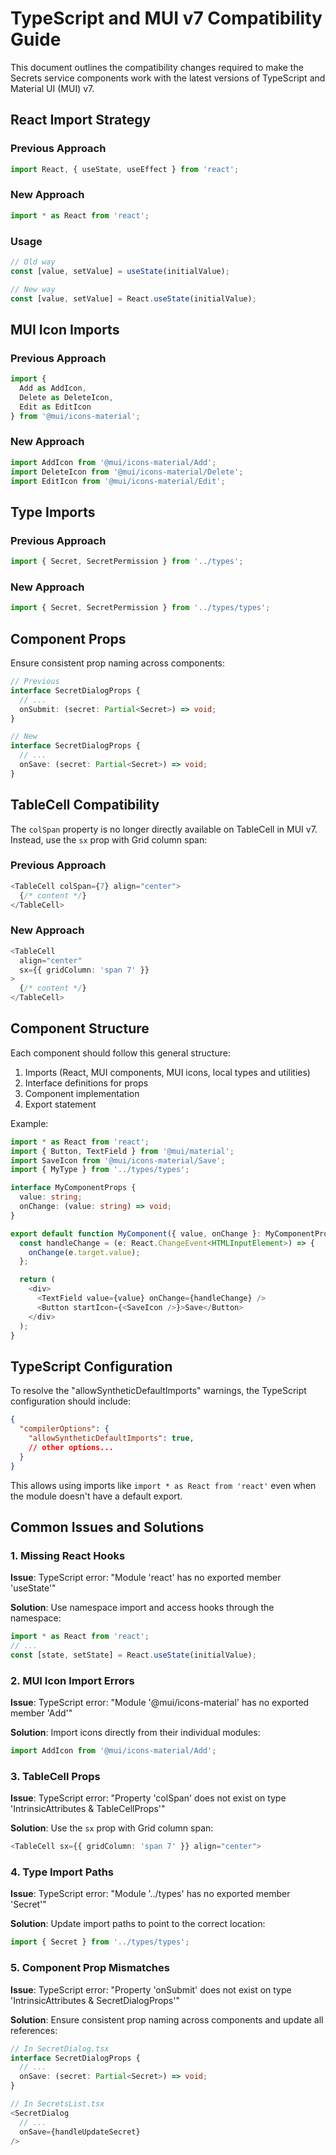 # TypeScript and MUI v7 Compatibility Guide

This document outlines the compatibility changes required to make the Secrets service components work with the latest versions of TypeScript and Material UI (MUI) v7.

## React Import Strategy

### Previous Approach
```typescript
import React, { useState, useEffect } from 'react';
```

### New Approach
```typescript
import * as React from 'react';
```

### Usage
```typescript
// Old way
const [value, setValue] = useState(initialValue);

// New way
const [value, setValue] = React.useState(initialValue);
```

## MUI Icon Imports

### Previous Approach
```typescript
import {
  Add as AddIcon,
  Delete as DeleteIcon,
  Edit as EditIcon
} from '@mui/icons-material';
```

### New Approach
```typescript
import AddIcon from '@mui/icons-material/Add';
import DeleteIcon from '@mui/icons-material/Delete';
import EditIcon from '@mui/icons-material/Edit';
```

## Type Imports

### Previous Approach
```typescript
import { Secret, SecretPermission } from '../types';
```

### New Approach
```typescript
import { Secret, SecretPermission } from '../types/types';
```

## Component Props

Ensure consistent prop naming across components:

```typescript
// Previous
interface SecretDialogProps {
  // ...
  onSubmit: (secret: Partial<Secret>) => void;
}

// New
interface SecretDialogProps {
  // ...
  onSave: (secret: Partial<Secret>) => void;
}
```

## TableCell Compatibility

The `colSpan` property is no longer directly available on TableCell in MUI v7. Instead, use the `sx` prop with Grid column span:

### Previous Approach
```typescript
<TableCell colSpan={7} align="center">
  {/* content */}
</TableCell>
```

### New Approach
```typescript
<TableCell 
  align="center"
  sx={{ gridColumn: 'span 7' }}
>
  {/* content */}
</TableCell>
```

## Component Structure

Each component should follow this general structure:

1. Imports (React, MUI components, MUI icons, local types and utilities)
2. Interface definitions for props
3. Component implementation
4. Export statement

Example:
```typescript
import * as React from 'react';
import { Button, TextField } from '@mui/material';
import SaveIcon from '@mui/icons-material/Save';
import { MyType } from '../types/types';

interface MyComponentProps {
  value: string;
  onChange: (value: string) => void;
}

export default function MyComponent({ value, onChange }: MyComponentProps) {
  const handleChange = (e: React.ChangeEvent<HTMLInputElement>) => {
    onChange(e.target.value);
  };

  return (
    <div>
      <TextField value={value} onChange={handleChange} />
      <Button startIcon={<SaveIcon />}>Save</Button>
    </div>
  );
}
```

## TypeScript Configuration

To resolve the "allowSyntheticDefaultImports" warnings, the TypeScript configuration should include:

```json
{
  "compilerOptions": {
    "allowSyntheticDefaultImports": true,
    // other options...
  }
}
```

This allows using imports like `import * as React from 'react'` even when the module doesn't have a default export.

## Common Issues and Solutions

### 1. Missing React Hooks

**Issue**: TypeScript error: "Module 'react' has no exported member 'useState'"

**Solution**: Use namespace import and access hooks through the namespace:
```typescript
import * as React from 'react';
// ...
const [state, setState] = React.useState(initialValue);
```

### 2. MUI Icon Import Errors

**Issue**: TypeScript error: "Module '@mui/icons-material' has no exported member 'Add'"

**Solution**: Import icons directly from their individual modules:
```typescript
import AddIcon from '@mui/icons-material/Add';
```

### 3. TableCell Props

**Issue**: TypeScript error: "Property 'colSpan' does not exist on type 'IntrinsicAttributes & TableCellProps'"

**Solution**: Use the `sx` prop with Grid column span:
```typescript
<TableCell sx={{ gridColumn: 'span 7' }} align="center">
```

### 4. Type Import Paths

**Issue**: TypeScript error: "Module '../types' has no exported member 'Secret'"

**Solution**: Update import paths to point to the correct location:
```typescript
import { Secret } from '../types/types';
```

### 5. Component Prop Mismatches

**Issue**: TypeScript error: "Property 'onSubmit' does not exist on type 'IntrinsicAttributes & SecretDialogProps'"

**Solution**: Ensure consistent prop naming across components and update all references:
```typescript
// In SecretDialog.tsx
interface SecretDialogProps {
  // ...
  onSave: (secret: Partial<Secret>) => void;
}

// In SecretsList.tsx
<SecretDialog
  // ...
  onSave={handleUpdateSecret}
/>
```

